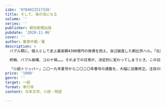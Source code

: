 ```yaml
---
isbn: '9784022517326'
title: そして、海の泡になる
volume: ''
series: ''
publisher: 朝日新聞出版
pubdate: '2020-11-06'
cover: ''
author: 葉真中顕／著
description: >
  バブル期に、個人として史上最高額4300億円の負債を抱え、自己破産した朝比奈ハル。「北浜の魔女」と呼ばれた彼女は、平成が終わる年にひっそりと獄死した。和歌山の寒村で生まれ育ったハルは、いかにしてのし上がっていったのか、彼女は果たしてどんな人物だったのか。その生涯を小説に書こうと決めた“私”は、生前の彼女を知る関係者に聞き取りを始める。

  終戦、バブル崩壊、コロナ禍……。それまでの日常が、決定的に変わってしまうとき、この日本社会に生きる人々はどう振舞ってきたのか。

  「小説トリッパー」二〇一九年夏号から二〇二〇年春号の連載を、大幅に加筆修正。注目の著者による勝負作。
price: '1800'
genre: ''
target: 一般
format: 単行本
content: 日本文学、小説・物語

---
```

